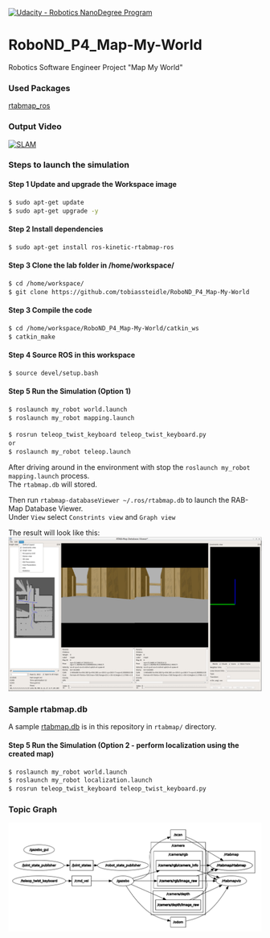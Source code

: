 [![Udacity - Robotics NanoDegree Program](https://s3-us-west-1.amazonaws.com/udacity-robotics/Extra+Images/RoboND_flag.png)](https://www.udacity.com/robotics)

# RoboND_P4_Map-My-World
Robotics Software Engineer Project "Map My World"

### Used Packages
[rtabmap_ros](http://wiki.ros.org/rtabmap_ros)

### Output Video
[![SLAM](http://img.youtube.com/vi/TAsDPuI8lic/0.jpg)](http://www.youtube.com/watch?v=TAsDPuI8lic "MPC")

### Steps to launch the simulation

#### Step 1 Update and upgrade the Workspace image
```sh
$ sudo apt-get update
$ sudo apt-get upgrade -y
```

#### Step 2 Install dependencies
```sh
$ sudo apt-get install ros-kinetic-rtabmap-ros
```

#### Step 3 Clone the lab folder in /home/workspace/
```sh
$ cd /home/workspace/
$ git clone https://github.com/tobiassteidle/RoboND_P4_Map-My-World
```

#### Step 3 Compile the code
```sh
$ cd /home/workspace/RoboND_P4_Map-My-World/catkin_ws
$ catkin_make
```

#### Step 4 Source ROS in this workspace
```sh
$ source devel/setup.bash
```

#### Step 5 Run the Simulation (Option 1)
```sh
$ roslaunch my_robot world.launch
$ roslaunch my_robot mapping.launch

$ rosrun teleop_twist_keyboard teleop_twist_keyboard.py 
or
$ roslaunch my_robot teleop.launch
```

After driving around in the environment with stop the ```roslaunch my_robot mapping.launch``` process.  
The `rtabmap.db` will stored.
  
Then run ```rtabmap-databaseViewer ~/.ros/rtabmap.db``` to launch the RAB-Map Database Viewer.  
Under `View` select `Constrints view` and `Graph view`

The result will look like this:
![alt text](images/rtab_db_viewer.png)

### Sample rtabmap.db
A sample [rtabmap.db](rtabmap/rtabmap.db) is in this repository in `rtabmap/` directory.

#### Step 5 Run the Simulation (Option 2 - perform localization using the created map)  
```sh
$ roslaunch my_robot world.launch
$ roslaunch my_robot localization.launch
$ rosrun teleop_twist_keyboard teleop_twist_keyboard.py
```

### Topic Graph
![alt text](images/topic_graph.png)



